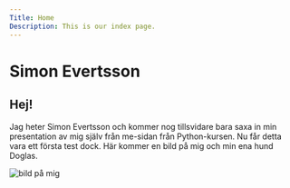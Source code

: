 ```yaml
---
Title: Home
Description: This is our index page.
---
```


Simon Evertsson
==========================

## Hej!

Jag heter Simon Evertsson och kommer nog tillsvidare bara saxa in min presentation av mig själv 
från me-sidan från Python-kursen. Nu får detta vara ett första test dock. Här kommer en bild på mig
och min ena hund Doglas.
 
![bild på mig](image/me.jpg "me")
